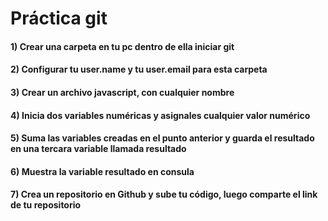 # Práctica git


#### 1) Crear una carpeta en tu pc dentro de ella iniciar git
#### 2) Configurar tu user.name y tu user.email para esta carpeta
#### 3) Crear un archivo javascript, con cualquier nombre
#### 4) Inicia dos variables numéricas y asignales cualquier valor numérico
#### 5) Suma las variables creadas en el punto anterior y guarda el resultado en una tercara variable llamada resultado
#### 6) Muestra la variable resultado en consula
#### 7) Crea un repositorio en Github y sube tu código, luego comparte el link de tu repositorio
